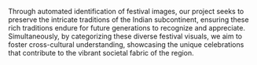Through automated identification of festival images, our project seeks to preserve the intricate traditions of the Indian subcontinent, ensuring these rich traditions endure for future generations to recognize and appreciate. Simultaneously, by categorizing these diverse festival visuals, we aim to foster cross-cultural understanding, showcasing the unique celebrations that contribute to the vibrant societal fabric of the region.
